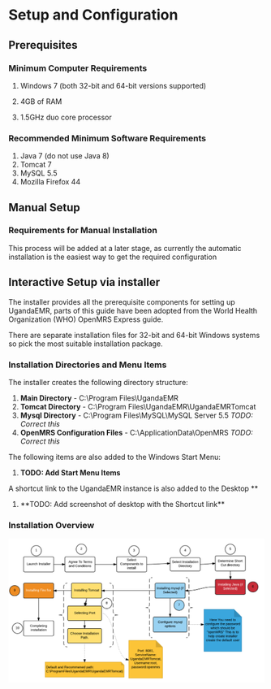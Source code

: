 # Setup and Configuration

## Prerequisites

### Minimum Computer Requirements

1. Windows 7 \(both 32-bit and 64-bit versions supported\)

2. 4GB of RAM

3. 1.5GHz duo core processor

### Recommended Minimum Software Requirements

1. Java 7 \(do not use Java 8\)
2. Tomcat 7
3. MySQL 5.5
4. Mozilla Firefox 44

## Manual Setup

### Requirements for Manual Installation

This process will be added at a later stage, as currently the automatic installation is the easiest way to get the required configuration

## Interactive Setup via installer

The installer provides all the prerequisite components for setting up UgandaEMR, parts of this guide have been adopted from the World Health Organization \(WHO\) OpenMRS Express guide.

There are separate installation files for 32-bit and 64-bit Windows systems so pick the most suitable installation package.

### Installation Directories and Menu Items

The installer creates the following directory structure:

1. **Main Directory** - C:\Program Files\UgandaEMR
2. **Tomcat Directory** - C:\Program Files\UgandaEMR\UgandaEMRTomcat
3. **Mysql Directory** - C:\Program Files\MySQL\MySQL Server 5.5 _TODO: Correct this_
4. **OpenMRS Configuration Files** - C:\ApplicationData\OpenMRS _TODO: Correct this_

The following items are also added to the Windows Start Menu:  
1. **TODO: Add Start Menu Items**

A shortcut link to the UgandaEMR instance is also added to the Desktop **   
1. **TODO: Add screenshot of desktop with the Shortcut link\*\*

### Installation Overview

![Installation proces overview](images/installer/installation_process.png)
